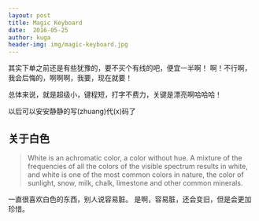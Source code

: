 ```yaml
---
layout: post
title: Magic Keyboard
date:  2016-05-25
author: kuga
header-img: img/magic-keyboard.jpg
---
```


其实下单之前还是有些犹豫的，要不买个有线的吧，便宜一半啊！
啊！不行啊，我会后悔的，啊啊啊，我要，现在就要！

总体来说，就是超级小，键程短，打字不费力，关键是漂亮啊哈哈哈！

以后可以安安静静的写(zhuang)代(x)码了

关于白色
-------

> White is an achromatic color, a color without hue.
> A mixture of the frequencies of all the colors of the visible spectrum results in white,
> and white is one of the most common colors in nature,
> the color of sunlight, snow, milk, chalk, limestone and other common minerals.

一直很喜欢白色的东西，别人说容易脏。
是啊，容易脏，还会变旧，但是会更加珍惜。
